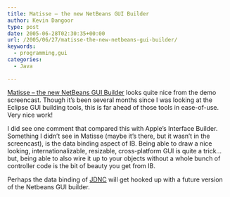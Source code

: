 ```yaml
---
title: Matisse – the new NetBeans GUI Builder
author: Kevin Dangoor
type: post
date: 2005-06-28T02:30:35+00:00
url: /2005/06/27/matisse-the-new-netbeans-gui-builder/
keywords:
  - programming,gui
categories:
  - Java

---
```

[Matisse &#8211; the new NetBeans GUI Builder][1] looks quite nice from the demo screencast. Though it&#8217;s been several months since I was looking at the Eclipse GUI building tools, this is far ahead of those tools in ease-of-use. Very nice work!

I did see one comment that compared this with Apple&#8217;s Interface Builder. Something I didn&#8217;t see in Matisse (maybe it&#8217;s there, but it wasn&#8217;t in the screencast), is the data binding aspect of IB. Being able to draw a nice looking, internationalizable, resizable, cross-platform GUI is quite a trick&#8230; but, being able to also wire it up to your objects without a whole bunch of controller code is the bit of beauty you get from IB.

Perhaps the data binding of [JDNC][2] will get hooked up with a future version of the Netbeans GUI builder.

 [1]: http://www.netbeans.org/kb/articles/matisse.html
 [2]: https://jdnc.dev.java.net/